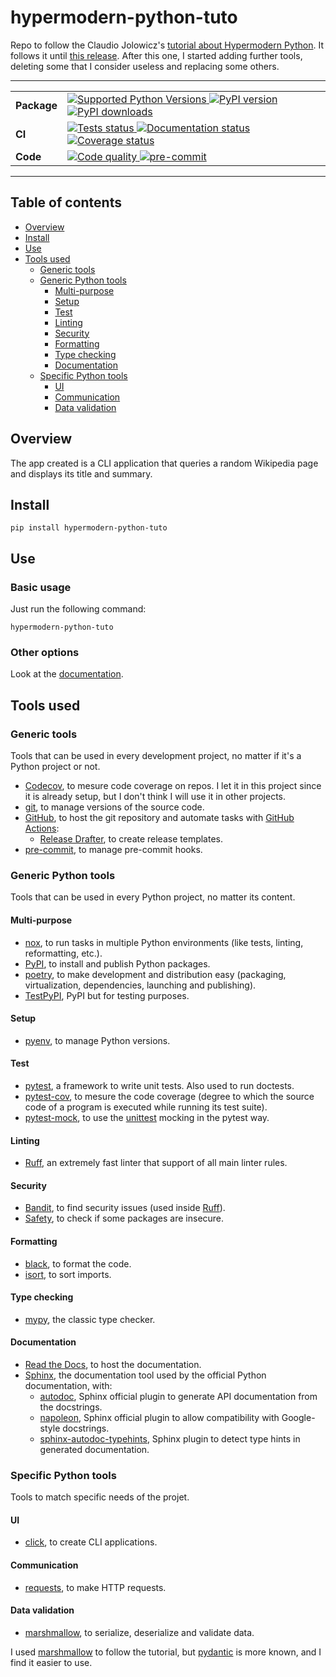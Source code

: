 # hypermodern-python-tuto

Repo to follow the Claudio Jolowicz's [tutorial about Hypermodern Python](https://cjolowicz.github.io/posts/hypermodern-python-01-setup/).
It follows it until [this release](https://github.com/le-chartreux/hypermodern-python-tuto/releases/tag/v1.0.3). After this one, I started adding further tools, deleting some that I consider useless and replacing some others.

---

<table>
    <tr>
        <td>
            <b>Package</b>
        </td>
        <td>
            <a href="https://pypi.org/project/hypermodern-python-tuto/">
                <img src="https://img.shields.io/pypi/pyversions/hypermodern-python-tuto.svg" alt="Supported Python Versions">
            </a>
            <a href="https://pypi.org/project/hypermodern-python-tuto/">
                <img src="https://img.shields.io/pypi/v/hypermodern-python-tuto.svg" alt="PyPI version">
            </a>
            <a href="https://pypi.org/project/hypermodern-python-tuto/">
                <img src="https://img.shields.io/pypi/dm/hypermodern-python-tuto.svg" alt="PyPI downloads">
            </a>
        </td>
    </tr>
    <tr>
        <td>
            <b>CI</b>
        </td>
        <td>
            <a href="https://github.com/le-chartreux/hypermodern-python-tuto/actions?workflow=Tests">
                <img src="https://github.com/le-chartreux/hypermodern-python-tuto/workflows/Tests/badge.svg" alt="Tests status">
            </a>
            <a href="https://hypermodern-python-tuto.readthedocs.io/">
                <img src="https://readthedocs.org/projects/hypermodern-python-tuto/badge/" alt="Documentation status">
            </a>
            <a href="https://codecov.io/gh/le-chartreux/hypermodern-python-tuto">
                <img src="https://codecov.io/gh/le-chartreux/hypermodern-python-tuto/branch/master/graph/badge.svg" alt="Coverage status">
            </a>
        </td>
    </tr>
    <tr>
        <td>
            <b>Code</b>
        </td>
        <td>
            <a href="https://github.com/psf/black">
                <img src="https://img.shields.io/badge/code%20style-black-000000.svg" alt="Code quality">
            </a>
            <a href="https://github.com/pre-commit/pre-commit">
                <img src="https://img.shields.io/badge/pre--commit-enabled-brightgreen" alt="pre-commit">
            </a>
        </td>
    </tr>
</table>

---

## Table of contents

- [Overview](#overview)
- [Install](#install)
- [Use](#use)
- [Tools used](#tools-used)
  - [Generic tools](#generic-tools)
  - [Generic Python tools](#generic-python-tools)
    - [Multi-purpose](#multi-purpose)
    - [Setup](#setup)
    - [Test](#test)
    - [Linting](#linting)
    - [Security](#security)
    - [Formatting](#formatting)
    - [Type checking](#type-checking)
    - [Documentation](#documentation)
  - [Specific Python tools](#specific-python-tools)
    - [UI](#ui)
    - [Communication](#communication)
    - [Data validation](#data-validation)

## Overview

The app created is a CLI application that queries a random Wikipedia page and displays its title and summary.

## Install

```shell
pip install hypermodern-python-tuto
```

## Use

### Basic usage

Just run the following command:

```shell
hypermodern-python-tuto
```

### Other options

Look at the [documentation](https://hypermodern-python-tuto.readthedocs.io/).

## Tools used

### Generic tools

Tools that can be used in every development project, no matter if it's a Python project or not.

- [Codecov](https://about.codecov.io/), to mesure code coverage on repos. I let it in this project since it is already setup, but I don't think I will use it in other projects.
- [git](https://git-scm.com/), to manage versions of the source code.
- [GitHub](https://github.com/le-chartreux/hypermodern-python-tuto), to host the git repository and automate tasks with [GitHub Actions](https://docs.github.com/en/actions):
  - [Release Drafter](https://github.com/marketplace/actions/release-drafter), to create release templates.
- [pre-commit](https://pre-commit.com/), to manage pre-commit hooks.

### Generic Python tools

Tools that can be used in every Python project, no matter its content.

#### Multi-purpose

- [nox](https://nox.thea.codes/en/stable/), to run tasks in multiple Python environments (like tests, linting, reformatting, etc.).
- [PyPI](https://pypi.org/), to install and publish Python packages.
- [poetry](https://python-poetry.org/), to make development and distribution easy (packaging, virtualization, dependencies, launching and publishing).
- [TestPyPI](https://pypi.org/), PyPI but for testing purposes.

#### Setup

- [pyenv](https://github.com/pyenv/pyenv), to manage Python versions.

#### Test

- [pytest](https://docs.pytest.org/en/latest/), a framework to write unit tests. Also used to run doctests.
- [pytest-cov](https://pytest-cov.readthedocs.io/en/latest/), to mesure the code coverage (degree to which the source code of a program is executed while running its test suite).
- [pytest-mock](https://pytest-mock.readthedocs.io/en/latest/), to use the [unittest](https://docs.python.org/3/library/unittest.html) mocking in the pytest way.

#### Linting

- [Ruff](https://beta.ruff.rs/docs/), an extremely fast linter that support of all main linter rules.

#### Security

- [Bandit](https://bandit.readthedocs.io/en/latest/), to find security issues (used inside [Ruff](#linting)).
- [Safety](https://pyup.io/safety/), to check if some packages are insecure.

#### Formatting

- [black](https://black.readthedocs.io/en/stable/), to format the code.
- [isort](https://pycqa.github.io/isort/index.html), to sort imports.

#### Type checking

- [mypy](https://mypy-lang.org/), the classic type checker.

#### Documentation

- [Read the Docs](https://readthedocs.org/), to host the documentation.
- [Sphinx](https://www.sphinx-doc.org/en/master/), the documentation tool used by the official Python documentation, with:
  - [autodoc](https://www.sphinx-doc.org/en/master/usage/extensions/autodoc.html), Sphinx official plugin to generate API documentation from the docstrings.
  - [napoleon](https://www.sphinx-doc.org/en/master/usage/extensions/napoleon.html), Sphinx official plugin to allow compatibility with Google-style docstrings.
  - [sphinx-autodoc-typehints](https://pypi.org/project/sphinx-autodoc-typehints/), Sphinx plugin to detect type hints in generated documentation.

### Specific Python tools

Tools to match specific needs of the projet.

#### UI

- [click](https://click.palletsprojects.com/en/8.1.x/), to create CLI applications.

#### Communication

- [requests](https://requests.readthedocs.io/en/latest/), to make HTTP requests.

#### Data validation

- [marshmallow](https://marshmallow.readthedocs.io/en/stable/), to serialize, deserialize and validate data.

I used [marshmallow](https://marshmallow.readthedocs.io/en/stable/) to follow the tutorial, but  [pydantic](https://docs.pydantic.dev/) is more known, and I find it easier to use.

